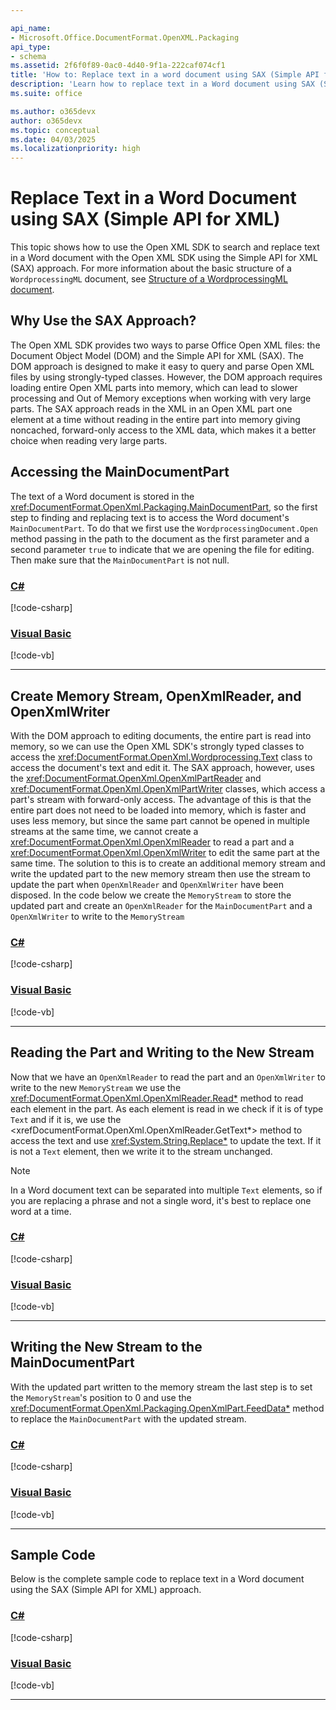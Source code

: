 ```yaml
---

api_name:
- Microsoft.Office.DocumentFormat.OpenXML.Packaging
api_type:
- schema
ms.assetid: 2f6f0f89-0ac0-4d40-9f1a-222caf074cf1
title: 'How to: Replace text in a word document using SAX (Simple API for XML)'
description: 'Learn how to replace text in a Word document using SAX (Simple API for XML)'
ms.suite: office

ms.author: o365devx
author: o365devx
ms.topic: conceptual
ms.date: 04/03/2025
ms.localizationpriority: high
---
```

# Replace Text in a Word Document using SAX (Simple API for XML)

This topic shows how to use the Open XML SDK to search and replace text in a Word document with the
Open XML SDK using the Simple API for XML (SAX) approach. For more information about the basic structure
of a `WordprocessingML` document, see [Structure of a WordprocessingML document](./structure-of-a-wordprocessingml-document.md).

## Why Use the SAX Approach?

The Open XML SDK provides two ways to parse Office Open XML files: the Document Object Model (DOM) and the Simple API for XML (SAX). The DOM approach is designed to make it easy to query and parse Open XML files by using strongly-typed classes. However, the DOM approach requires loading entire Open XML parts into memory, which can lead to slower processing and Out of Memory exceptions when working with very large parts. The SAX approach reads in the XML in an Open XML part one element at a time without reading in the entire part into memory giving noncached, forward-only access to the XML data, which makes it a better choice when reading very large parts.

## Accessing the MainDocumentPart

The text of a Word document is stored in the <xref:DocumentFormat.OpenXml.Packaging.MainDocumentPart>, so the first step to
finding and replacing text is to access the Word document's `MainDocumentPart`. To do that we first use the `WordprocessingDocument.Open`
method passing in the path to the document as the first parameter and a second parameter `true` to indicate that we
are opening the file for editing. Then make sure that the `MainDocumentPart` is not null.

### [C#](#tab/cs-1)
[!code-csharp[](../../samples/word/replace_text_with_sax/cs/Program.cs#snippet1)]

### [Visual Basic](#tab/vb-1)
[!code-vb[](../../samples/word/replace_text_with_sax/vb/Program.vb#snippet1)]
***

## Create Memory Stream, OpenXmlReader, and OpenXmlWriter

With the DOM approach to editing documents, the entire part is read into memory, so we can use the Open XML SDK's
strongly typed classes to access the <xref:DocumentFormat.OpenXml.Wordprocessing.Text> class to access the
document's text and edit it. The SAX approach, however, uses the <xref:DocumentFormat.OpenXml.OpenXmlPartReader>
and <xref:DocumentFormat.OpenXml.OpenXmlPartWriter> classes, which access a part's stream with forward-only
access. The advantage of this is that the entire part does not need to be loaded into memory, which is faster
and uses less memory, but since the same part cannot be opened in multiple streams at the same time, we cannot create a
<xref:DocumentFormat.OpenXml.OpenXmlReader> to read a part and a <xref:DocumentFormat.OpenXml.OpenXmlWriter> to edit
the same part at the same time. The solution to this is to create an additional memory stream and write the
updated part to the new memory stream then use the stream to update the part when `OpenXmlReader` and `OpenXmlWriter`
have been disposed. In the code below we create the `MemoryStream` to store the updated part and create an
`OpenXmlReader` for the `MainDocumentPart` and a `OpenXmlWriter` to write to the `MemoryStream`

### [C#](#tab/cs-2)
[!code-csharp[](../../samples/word/replace_text_with_sax/cs/Program.cs#snippet2)]

### [Visual Basic](#tab/vb-2)
[!code-vb[](../../samples/word/replace_text_with_sax/vb/Program.vb#snippet2)]
***

## Reading the Part and Writing to the New Stream

Now that we have an `OpenXmlReader` to read the part and an `OpenXmlWriter` to write to the new `MemoryStream`
we use the <xref:DocumentFormat.OpenXml.OpenXmlReader.Read*> method to read each element in the part. As
each element is read in we check if it is of type `Text` and if it is, we use the <xrefDocumentFormat.OpenXml.OpenXmlReader.GetText*>
method to access the text and use <xref:System.String.Replace*> to update the text. If it is not a
`Text` element, then we write it to the stream unchanged.

> [!Note]
> In a Word document text can be separated into multiple `Text` elements, so if you are replacing a
> phrase and not a single word, it's best to replace one word at a time.

### [C#](#tab/cs-3)
[!code-csharp[](../../samples/word/replace_text_with_sax/cs/Program.cs#snippet3)]

### [Visual Basic](#tab/vb-3)
[!code-vb[](../../samples/word/replace_text_with_sax/vb/Program.vb#snippet3)]
***

## Writing the New Stream to the MainDocumentPart

With the updated part written to the memory stream the last step is to set the `MemoryStream`'s
position to 0 and use the <xref:DocumentFormat.OpenXml.Packaging.OpenXmlPart.FeedData*> method
to replace the `MainDocumentPart` with the updated stream.

### [C#](#tab/cs-4)
[!code-csharp[](../../samples/word/replace_text_with_sax/cs/Program.cs#snippet4)]

### [Visual Basic](#tab/vb-4)
[!code-vb[](../../samples/word/replace_text_with_sax/vb/Program.vb#snippet4)]
***

## Sample Code

Below is the complete sample code to replace text in a Word document using the SAX (Simple API for XML)
approach.

### [C#](#tab/cs-0)
[!code-csharp[](../../samples/word/replace_text_with_sax/cs/Program.cs#snippet0)]

### [Visual Basic](#tab/vb-0)
[!code-vb[](../../samples/word/replace_text_with_sax/vb/Program.vb#snippet0)]
***